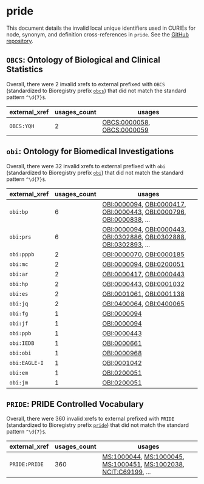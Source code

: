 # pride

This document details the invalid local unique identifiers used in CURIEs
for node, synonym, and definition cross-references in `pride`. See the [GitHub repository](https://github.com/PRIDE-Utilities/pride-ontology).


## `OBCS`: Ontology of Biological and Clinical Statistics

Overall, there were 2 invalid
xrefs to external prefixed with `OBCS` (standardized to Bioregistry
prefix [`obcs`](https://bioregistry.io/obcs)) that
did not match the standard pattern `^\d{7}$`.

| external_xref   |   usages_count | usages                                                                                                                   |
|-----------------|----------------|--------------------------------------------------------------------------------------------------------------------------|
| `OBCS:YQH`      |              2 | [OBCS:0000058](http://purl.obolibrary.org/obo/OBCS_0000058), [OBCS:0000059](http://purl.obolibrary.org/obo/OBCS_0000059) |

## `obi`: Ontology for Biomedical Investigations

Overall, there were 32 invalid
xrefs to external prefixed with `obi` (standardized to Bioregistry
prefix [`obi`](https://bioregistry.io/obi)) that
did not match the standard pattern `^\d{7}$`.

| external_xref   |   usages_count | usages                                                                                                                                                                                                                                                                                                     |
|-----------------|----------------|------------------------------------------------------------------------------------------------------------------------------------------------------------------------------------------------------------------------------------------------------------------------------------------------------------|
| `obi:bp`        |              6 | [OBI:0000094](http://purl.obolibrary.org/obo/OBI_0000094), [OBI:0000417](http://purl.obolibrary.org/obo/OBI_0000417), [OBI:0000443](http://purl.obolibrary.org/obo/OBI_0000443), [OBI:0000796](http://purl.obolibrary.org/obo/OBI_0000796), [OBI:0000838](http://purl.obolibrary.org/obo/OBI_0000838), ... |
| `obi:prs`       |              6 | [OBI:0000094](http://purl.obolibrary.org/obo/OBI_0000094), [OBI:0000443](http://purl.obolibrary.org/obo/OBI_0000443), [OBI:0302886](http://purl.obolibrary.org/obo/OBI_0302886), [OBI:0302888](http://purl.obolibrary.org/obo/OBI_0302888), [OBI:0302893](http://purl.obolibrary.org/obo/OBI_0302893), ... |
| `obi:pppb`      |              2 | [OBI:0000070](http://purl.obolibrary.org/obo/OBI_0000070), [OBI:0000185](http://purl.obolibrary.org/obo/OBI_0000185)                                                                                                                                                                                       |
| `obi:mc`        |              2 | [OBI:0000094](http://purl.obolibrary.org/obo/OBI_0000094), [OBI:0200051](http://purl.obolibrary.org/obo/OBI_0200051)                                                                                                                                                                                       |
| `obi:ar`        |              2 | [OBI:0000417](http://purl.obolibrary.org/obo/OBI_0000417), [OBI:0000443](http://purl.obolibrary.org/obo/OBI_0000443)                                                                                                                                                                                       |
| `obi:hp`        |              2 | [OBI:0000443](http://purl.obolibrary.org/obo/OBI_0000443), [OBI:0001032](http://purl.obolibrary.org/obo/OBI_0001032)                                                                                                                                                                                       |
| `obi:es`        |              2 | [OBI:0001061](http://purl.obolibrary.org/obo/OBI_0001061), [OBI:0001138](http://purl.obolibrary.org/obo/OBI_0001138)                                                                                                                                                                                       |
| `obi:jq`        |              2 | [OBI:0400064](http://purl.obolibrary.org/obo/OBI_0400064), [OBI:0400065](http://purl.obolibrary.org/obo/OBI_0400065)                                                                                                                                                                                       |
| `obi:fg`        |              1 | [OBI:0000094](http://purl.obolibrary.org/obo/OBI_0000094)                                                                                                                                                                                                                                                  |
| `obi:jf`        |              1 | [OBI:0000094](http://purl.obolibrary.org/obo/OBI_0000094)                                                                                                                                                                                                                                                  |
| `obi:ppb`       |              1 | [OBI:0000443](http://purl.obolibrary.org/obo/OBI_0000443)                                                                                                                                                                                                                                                  |
| `obi:IEDB`      |              1 | [OBI:0000661](http://purl.obolibrary.org/obo/OBI_0000661)                                                                                                                                                                                                                                                  |
| `obi:obi`       |              1 | [OBI:0000968](http://purl.obolibrary.org/obo/OBI_0000968)                                                                                                                                                                                                                                                  |
| `obi:EAGLE-I`   |              1 | [OBI:0001042](http://purl.obolibrary.org/obo/OBI_0001042)                                                                                                                                                                                                                                                  |
| `obi:em`        |              1 | [OBI:0200051](http://purl.obolibrary.org/obo/OBI_0200051)                                                                                                                                                                                                                                                  |
| `obi:jm`        |              1 | [OBI:0200051](http://purl.obolibrary.org/obo/OBI_0200051)                                                                                                                                                                                                                                                  |

## `PRIDE`: PRIDE Controlled Vocabulary

Overall, there were 360 invalid
xrefs to external prefixed with `PRIDE` (standardized to Bioregistry
prefix [`pride`](https://bioregistry.io/pride)) that
did not match the standard pattern `^\d{7}$`.

| external_xref   |   usages_count | usages                                                                                                                                                                                                                                                                                             |
|-----------------|----------------|----------------------------------------------------------------------------------------------------------------------------------------------------------------------------------------------------------------------------------------------------------------------------------------------------|
| `PRIDE:PRIDE`   |            360 | [MS:1000044](http://purl.obolibrary.org/obo/MS_1000044), [MS:1000045](http://purl.obolibrary.org/obo/MS_1000045), [MS:1000451](http://purl.obolibrary.org/obo/MS_1000451), [MS:1002038](http://purl.obolibrary.org/obo/MS_1002038), [NCIT:C69199](http://purl.obolibrary.org/obo/NCIT_C69199), ... |

